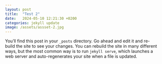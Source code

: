 ```yaml
---
layout: post
title:  "Test 2"
date:   2024-05-10 12:21:30 +0200
categories: jekyll update
image: /assets/assset-2.jpg
---
```

You’ll find this post in your `_posts` directory. Go ahead and edit it and re-build the site to see your changes. You can rebuild the site in many different ways, but the most common way is to run `jekyll serve`, which launches a web server and auto-regenerates your site when a file is updated.